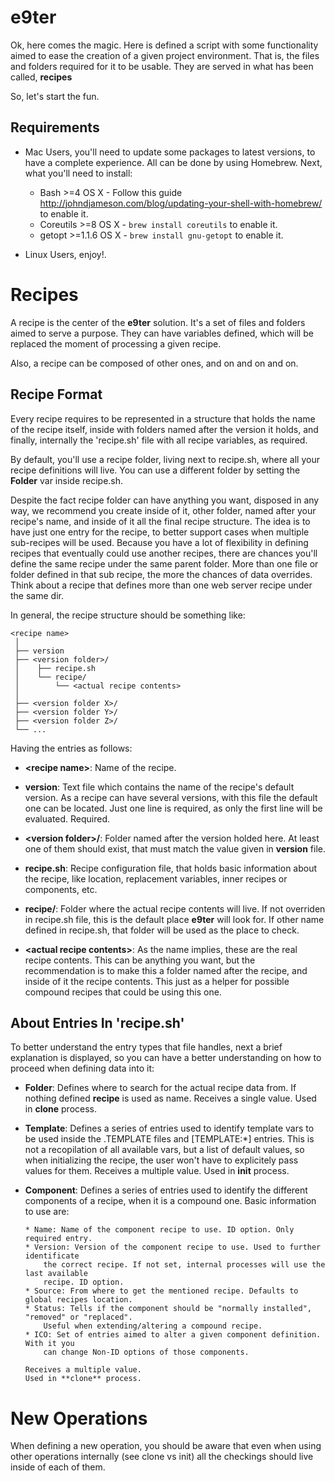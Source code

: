 # e9ter

Ok, here comes the magic. Here is defined a script with some functionality aimed
to ease the creation of a given project environment. That is, the files and folders
required for it to be usable. They are served in what has been called, **recipes**

So, let's start the fun.

Requirements
------------

* Mac Users, you'll need to update some packages to latest versions, to have a complete
  experience. All can be done by using Homebrew. Next, what you'll need to install:
	
	* Bash >=4 OS X - Follow this guide http://johndjameson.com/blog/updating-your-shell-with-homebrew/ to enable it.
	* Coreutils >=8 OS X - `brew install coreutils` to enable it.
	* getopt >=1.1.6 OS X - `brew install gnu-getopt` to enable it.

* Linux Users, enjoy!.


Recipes
=============

A recipe is the center of the **e9ter** solution. It's a set of files and folders
aimed to serve a purpose. They can have variables defined, which will be replaced
the moment of processing a given recipe.

Also, a recipe can be composed of other ones, and on and on and on.

Recipe Format
-------------

Every recipe requires to be represented in a structure that holds the name of the
recipe itself, inside with folders named after the version it holds, and finally,
internally the 'recipe.sh' file with all recipe variables, as required.

By default, you'll use a recipe folder, living next to recipe.sh, where all your
recipe definitions will live. You can use a different folder by setting the **Folder**
var inside recipe.sh.

Despite the fact recipe folder can have anything you want, disposed in any way, we
recommend you create inside of it, other folder, named after your recipe's name,
and inside of it all the final recipe structure. The idea is to have just one entry
for the recipe, to better support cases when multiple sub-recipes will be used. 
Because you have a lot of flexibility in defining recipes that eventually could
use another recipes, there are chances you'll define the same recipe under
the same parent folder. More than one file or folder defined in that sub recipe,
the more the chances of data overrides. Think about a recipe that defines more than one
web server recipe under the same dir.

In general, the recipe structure should be something like:

```
<recipe name>
 │
 ├── version
 ├── <version folder>/
 │    ├── recipe.sh
 │    └── recipe/
 │        └── <actual recipe contents>
 │
 ├── <version folder X>/
 ├── <version folder Y>/
 ├── <version folder Z>/
 └── ...
```

Having the entries as follows:

  * **\<recipe name\>**: Name of the recipe.

  * **version**: Text file which contains the name of the recipe's default version.
    As a recipe can have several versions, with this file the default one can be located.
    Just one line is required, as only the first line will be evaluated. Required.

  * **\<version folder\>/**: Folder named after the version holded here. At least
    one of them should exist, that must match the value given in **version** file.

  * **recipe.sh**: Recipe configuration file, that holds basic information about
    the recipe, like location, replacement variables, inner recipes or components,
    etc.

  * **recipe/**: Folder where the actual recipe contents will live. If not overriden
    in recipe.sh file, this is the default place **e9ter** will look for. If other name
    defined in recipe.sh, that folder will be used as the place to check.

  * **\<actual recipe contents\>**: As the name implies, these are the real recipe
    contents. This can be anything you want, but the recommendation is to make this
    a folder named after the recipe, and inside of it the recipe contents. This just
    as a helper for possible compound recipes that could be using this one.


About Entries In 'recipe.sh'
----------------------------

To better understand the entry types that file handles, next a brief explanation
is displayed, so you can have a better understanding on how to proceed when defining
data into it:

  * **Folder**: Defines where to search for the actual recipe data from. If nothing
		defined **recipe** is used as name.
		Receives a single value.
		Used in **clone** process.

  * **Template**: Defines a series of entries used to identify template vars to be
		used inside the .TEMPLATE files and [TEMPLATE:*] entries. This is not a recopilation of all available
		vars, but a list of default values, so when initializing the recipe, the user
		won't have to explicitely pass values for them.
		Receives a multiple value.
		Used in **init** process.

  * **Component**: Defines a series of entries used to identify the different components
		of a recipe, when it is a compound one. Basic information to use are:

		* Name: Name of the component recipe to use. ID option. Only required entry.
		* Version: Version of the component recipe to use. Used to further identificate
			the correct recipe. If not set, internal processes will use the last available
			recipe. ID option.
		* Source: From where to get the mentioned recipe. Defaults to global recipes location.
		* Status: Tells if the component should be "normally installed", "removed" or "replaced".
			Useful when extending/altering a compound recipe.
		* ICO: Set of entries aimed to alter a given component definition. With it you
			can change Non-ID options of those components.

		Receives a multiple value.
		Used in **clone** process.


New Operations
==============

When defining a new operation, you should be aware that even when using other operations
internally (see clone vs init) all the checkings should live inside of each of them.


